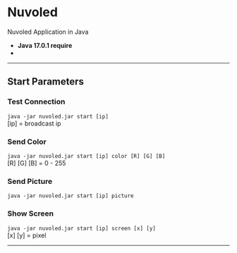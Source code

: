# Nuvoled
Nuvoled Application in Java  
 - **Java 17.0.1 require**
 - 
***
## Start Parameters
### Test Connection
`java -jar nuvoled.jar start [ip]`  
[ip] = broadcast ip
### Send Color
`java -jar nuvoled.jar start [ip] color [R] [G] [B] `  
[R] [G] [B] = 0 - 255
### Send Picture
`java -jar nuvoled.jar start [ip] picture`
### Show Screen
`java -jar nuvoled.jar start [ip] screen [x] [y]`  
[x] [y] = pixel 
***
